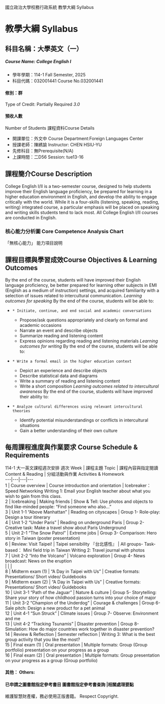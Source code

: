國立政治大學校務行政系統 教學大綱 Syllabus
# 教學大綱 Syllabus
##  科目名稱：大學英文（一） 
#####  Course Name: College English I
  * 學年學期：114-1 Fall Semester, 2025 
  * 科目代碼：032001441 Course No.032001441
#### 修別：群
Type of Credit: Partially Required 
_3.0_
#### 預收人數
Number of Students
課程資料Course Details
  * 開課單位：外文中 Course Department:Foreign Languages Center 
  * 授課老師：陳綉諭 Instructor: CHEN HSIU-YU 
  * 先修科目：無Prerequisite(N/A)
  * 上課時間：二D56 Session: tue13-16
##  課程簡介Course Description
College English I/II is a two-semester course, designed to help students improve their English language proficiency, be prepared for learning in a higher education environment in English, and develop the ability to engage critically with the world. While it is a four-skills (listening, speaking, reading, writing) integrated course, a particular emphasis will be placed on speaking and writing skills students tend to lack most. All College English I/II courses are conducted in English.
###  核心能力分析圖 Core Competence Analysis Chart
「無核心能力」 
能力項目說明
##  課程目標與學習成效Course Objectives & Learning Outcomes 
By the end of the course, students will have improved their English language proficiency, be better prepared for learning other subjects in EMI (English as a medium of instruction) settings, and acquired familiarity with a selection of issues related to intercultural communication.
_Learning outcomes for speaking_
By the end of the course, students will be able to:
  *     * Initiate, continue, and end social and academic conversations
    * Propose/ask questions appropriately and clearly on formal and academic occasions
    * Narrate an event and describe objects
    * Summarize reading and listening content 
    * Express opinions regarding reading and listening materials 
_Learning outcomes for writing_
By the end of the course, students will be able to:
  *     * Write a formal email in the higher education context
    * Depict an experience and describe objects
    * Describe statistical data and diagrams 
    * Write a summary of reading and listening content
    * Write a short composition 
_Learning outcomes related to intercultural awareness_
By the end of the course, students will have improved their ability to:
  *     * Analyze cultural differences using relevant intercultural theories
    * Identify potential misunderstandings or conflicts in intercultural situations
    * Gain a better understanding of their own culture
##  每周課程進度與作業要求 Course Schedule & Requirements
114-1 大一英文課程週次安排
週次  Week |  課程主題  Topic |  課程內容與指定閱讀  Content & Reading |  分組活動與作業  Activities & Homework  
---|---|---|---  
1 |  Course overview |  Course introduction and orientation |  Icebreaker：Speed Networking Writing 1: Email your English teacher about what you wish to gain from this class.  
2 |  Icebreaking |  Making friends |  Show & Tell: Use photos and objects to find like-minded people: “Find someone who also…”  
3 |  Unit 1-1  “Above Manhattan” |  Reading on cityscapes |  Group 1- Role-play: Design a tour itinerary  
4 |  Unit 1-2  “Under Paris” |  Reading on underground Paris |  Group 2- Creative task: Make a travel show about Paris Underground  
5 |  Unit 2-1  “The Snow Patrol” |  Extreme jobs |  Group 3- Comparison: Hero story in Taiwan (poster presentation)   
6 |  Review: Visit Taipei! |  Taipei sensibility 『台北感性』 |  All groups- Task-based： Mini field trip in Taiwan Writing 2: Travel journal with photos  
7 |  Unit 2-2 “Into the Volcano” |  Volcano exploration |  Group 4- News broadcast: News on the eruption  
|  |  |   
8 |  Midterm exam (1) |  “A Day in Taipei with Us” |  Creative formats: Presentations/ Short video/ Guidebooks  
9 |  Midterm exam (2) |  “A Day in Taipei with Us” |  Creative formats: Presentations/ Short video/ Guidebooks  
10 |  Unit 3-1  “Path of the Jaguar” |  Nature & culture |  Group 5- Storytelling: Share your story of how childhood passion turns into your choice of major  
11 |  Unit 3-2  “Champion of the Underdog” |  Courage & challenges |  Group 6- Sale pitch: Design a new product for a pet animal  
12 |  Unit 4-1 “Sun Struck” |  Climate issues |  Group 7- Observe: Environment and me  
13 |  Unit 4-2  “Tracking Tsunamis” |  Disaster prevention |  Group 8- Simulation:  How do major countries work together in disaster prevention?  
14 |  Review & Reflection |  Semester reflection |  Writing 3: What is the best group activity that you like the most?  
15 |  Final exam (1) |  Oral presentation |  Multiple formats: Group (Group portfolio) presentation on your progress as a group  
16 |  Final exam (2) |  Oral presentation |  Multiple formats: Group presentation on your progress as a group (Group portfolio)  
####  其他： Others:
####  已申請之圖書館指定參考書目  圖書館指定參考書查詢 |相關處理要點
維護智慧財產權，務必使用正版書籍。 Respect Copyright.